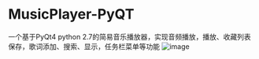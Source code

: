 # MusicPlayer-PyQT
一个基于PyQt4 python 2.7的简易音乐播放器，实现音频播放，播放、收藏列表保存，歌词添加、搜索、显示，任务栏菜单等功能
![image](https://github.com/caiwb/MusicPlayer-PyQT/blob/master/MusicPlayer/res/screenshot.png)

